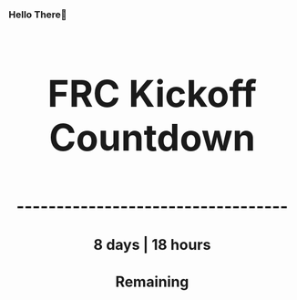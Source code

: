 ### Hello There👋

<!---START-TIMER--->
<h3 align='center' style='font-size: 64px;'>FRC Kickoff Countdown</h3>
<h3 align='center' style='font-size: 30px;'>----------------------------------</h3>
<h3 align='center' style='font-size: 25px;'>8 days | 18 hours</h3>
<h3 align='center' style='font-size: 25px;'>Remaining</h3>
<!---END-TIMER--->
